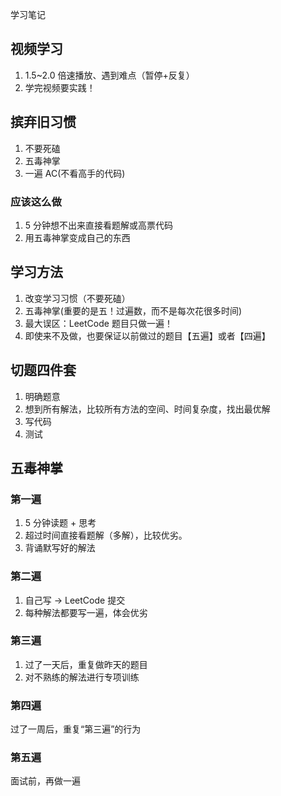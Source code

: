 学习笔记

## 视频学习

1. 1.5~2.0 倍速播放、遇到难点（暂停+反复）
2. 学完视频要实践！

## 摈弃旧习惯

1. 不要死磕
2. 五毒神掌
3. 一遍 AC(不看高手的代码)

### 应该这么做

1. 5 分钟想不出来直接看题解或高票代码
2. 用五毒神掌变成自己的东西

## 学习方法

1. 改变学习习惯（不要死磕）
2. 五毒神掌(重要的是五！过遍数，而不是每次花很多时间)
3. 最大误区：LeetCode 题目只做一遍！
4. 即使来不及做，也要保证以前做过的题目【五遍】或者【四遍】

## 切题四件套

1. 明确题意
2. 想到所有解法，比较所有方法的空间、时间复杂度，找出最优解
3. 写代码
4. 测试

## 五毒神掌

### 第一遍

1. 5 分钟读题 + 思考
2. 超过时间直接看题解（多解），比较优劣。
3. 背诵默写好的解法

### 第二遍

1. 自己写 -> LeetCode 提交
2. 每种解法都要写一遍，体会优劣

### 第三遍

1. 过了一天后，重复做昨天的题目
2. 对不熟练的解法进行专项训练

### 第四遍

过了一周后，重复“第三遍”的行为

### 第五遍

面试前，再做一遍
